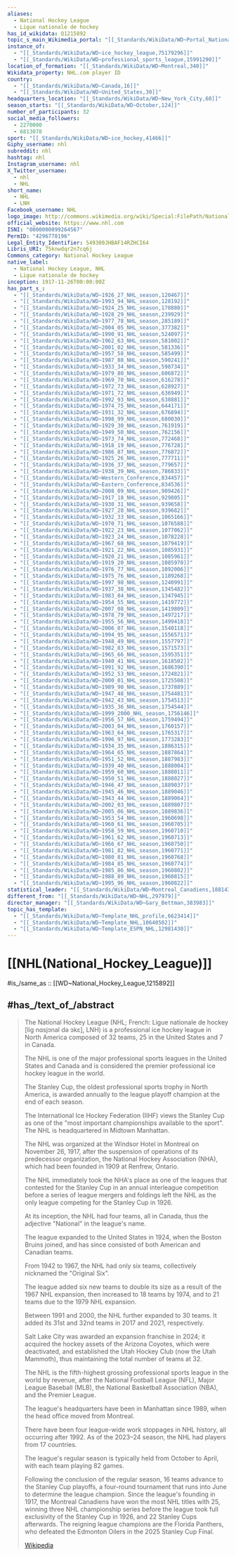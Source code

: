 ```yaml
---
aliases:
  - National Hockey League
  - Ligue nationale de hockey
has_id_wikidata: Q1215892
topic_s_main_Wikimedia_portal: "[[_Standards/WikiData/WD~Portal_National_Hockey_League,17280763]]"
instance_of:
  - "[[_Standards/WikiData/WD~ice_hockey_league,75179296]]"
  - "[[_Standards/WikiData/WD~professional_sports_league,15991290]]"
location_of_formation: "[[_Standards/WikiData/WD~Montreal,340]]"
Wikidata_property: NHL.com player ID
country:
  - "[[_Standards/WikiData/WD~Canada,16]]"
  - "[[_Standards/WikiData/WD~United_States,30]]"
headquarters_location: "[[_Standards/WikiData/WD~New_York_City,60]]"
season_starts: "[[_Standards/WikiData/WD~October,124]]"
number_of_participants: 32
social_media_followers:
  - 2270000
  - 6813078
sport: "[[_Standards/WikiData/WD~ice_hockey,41466]]"
Giphy_username: nhl
subreddit: nhl
hashtag: nhl
Instagram_username: nhl
X_Twitter_username:
  - nhl
  - NHL
short_name:
  - NHL
  - LNH
Facebook_username: NHL
logo_image: http://commons.wikimedia.org/wiki/Special:FilePath/National%20Hockey%20League%20shield.svg
official_website: https://www.nhl.com
ISNI: "0000000099264567"
PermID: "4296778196"
Legal_Entity_Identifier: 549300JHBAF14RZHCI64
Libris_URI: 75knwdqr2n7cq6j
Commons_category: National Hockey League
native_label:
  - National Hockey League, NHL
  - Ligue nationale de hockey
inception: 1917-11-26T00:00:00Z
has_part_s_:
  - "[[_Standards/WikiData/WD~1926_27_NHL_season,120467]]"
  - "[[_Standards/WikiData/WD~1993_94_NHL_season,128192]]"
  - "[[_Standards/WikiData/WD~1924_25_NHL_season,178880]]"
  - "[[_Standards/WikiData/WD~1928_29_NHL_season,239929]]"
  - "[[_Standards/WikiData/WD~1977_78_NHL_season,285189]]"
  - "[[_Standards/WikiData/WD~2004_05_NHL_season,377382]]"
  - "[[_Standards/WikiData/WD~1990_91_NHL_season,524097]]"
  - "[[_Standards/WikiData/WD~1962_63_NHL_season,581002]]"
  - "[[_Standards/WikiData/WD~2001_02_NHL_season,581336]]"
  - "[[_Standards/WikiData/WD~1957_58_NHL_season,585499]]"
  - "[[_Standards/WikiData/WD~1987_88_NHL_season,590241]]"
  - "[[_Standards/WikiData/WD~1933_34_NHL_season,598734]]"
  - "[[_Standards/WikiData/WD~1979_80_NHL_season,606872]]"
  - "[[_Standards/WikiData/WD~1969_70_NHL_season,616278]]"
  - "[[_Standards/WikiData/WD~1972_73_NHL_season,628927]]"
  - "[[_Standards/WikiData/WD~1971_72_NHL_season,636949]]"
  - "[[_Standards/WikiData/WD~1992_93_NHL_season,638881]]"
  - "[[_Standards/WikiData/WD~1974_75_NHL_season,644171]]"
  - "[[_Standards/WikiData/WD~1931_32_NHL_season,676894]]"
  - "[[_Standards/WikiData/WD~1998_99_NHL_season,680030]]"
  - "[[_Standards/WikiData/WD~1929_30_NHL_season,761919]]"
  - "[[_Standards/WikiData/WD~1949_50_NHL_season,762156]]"
  - "[[_Standards/WikiData/WD~1973_74_NHL_season,772468]]"
  - "[[_Standards/WikiData/WD~1918_19_NHL_season,776728]]"
  - "[[_Standards/WikiData/WD~1986_87_NHL_season,776872]]"
  - "[[_Standards/WikiData/WD~1925_26_NHL_season,777711]]"
  - "[[_Standards/WikiData/WD~1936_37_NHL_season,779657]]"
  - "[[_Standards/WikiData/WD~1938_39_NHL_season,786833]]"
  - "[[_Standards/WikiData/WD~Western_Conference,834457]]"
  - "[[_Standards/WikiData/WD~Eastern_Conference,834536]]"
  - "[[_Standards/WikiData/WD~2008_09_NHL_season,909426]]"
  - "[[_Standards/WikiData/WD~1917_18_NHL_season,929805]]"
  - "[[_Standards/WikiData/WD~1930_31_NHL_season,939658]]"
  - "[[_Standards/WikiData/WD~1927_28_NHL_season,939682]]"
  - "[[_Standards/WikiData/WD~1932_33_NHL_season,1065166]]"
  - "[[_Standards/WikiData/WD~1970_71_NHL_season,1076588]]"
  - "[[_Standards/WikiData/WD~1922_23_NHL_season,1077062]]"
  - "[[_Standards/WikiData/WD~1923_24_NHL_season,1078228]]"
  - "[[_Standards/WikiData/WD~1967_68_NHL_season,1079419]]"
  - "[[_Standards/WikiData/WD~1921_22_NHL_season,1085931]]"
  - "[[_Standards/WikiData/WD~1920_21_NHL_season,1085961]]"
  - "[[_Standards/WikiData/WD~1919_20_NHL_season,1085970]]"
  - "[[_Standards/WikiData/WD~1976_77_NHL_season,1092006]]"
  - "[[_Standards/WikiData/WD~1975_76_NHL_season,1189268]]"
  - "[[_Standards/WikiData/WD~1997_98_NHL_season,1240991]]"
  - "[[_Standards/WikiData/WD~1937_38_NHL_season,1345482]]"
  - "[[_Standards/WikiData/WD~1983_84_NHL_season,1347945]]"
  - "[[_Standards/WikiData/WD~1954_55_NHL_season,1419772]]"
  - "[[_Standards/WikiData/WD~2007_08_NHL_season,1419809]]"
  - "[[_Standards/WikiData/WD~1978_79_NHL_season,1497217]]"
  - "[[_Standards/WikiData/WD~1955_56_NHL_season,1499418]]"
  - "[[_Standards/WikiData/WD~2006_07_NHL_season,1540118]]"
  - "[[_Standards/WikiData/WD~1994_95_NHL_season,1556571]]"
  - "[[_Standards/WikiData/WD~1948_49_NHL_season,1557797]]"
  - "[[_Standards/WikiData/WD~1982_83_NHL_season,1571573]]"
  - "[[_Standards/WikiData/WD~1965_66_NHL_season,1595351]]"
  - "[[_Standards/WikiData/WD~1940_41_NHL_season,1618502]]"
  - "[[_Standards/WikiData/WD~1991_92_NHL_season,1686390]]"
  - "[[_Standards/WikiData/WD~1952_53_NHL_season,1724821]]"
  - "[[_Standards/WikiData/WD~2000_01_NHL_season,1725508]]"
  - "[[_Standards/WikiData/WD~1989_90_NHL_season,1737889]]"
  - "[[_Standards/WikiData/WD~1947_48_NHL_season,1754481]]"
  - "[[_Standards/WikiData/WD~1942_43_NHL_season,1754513]]"
  - "[[_Standards/WikiData/WD~1935_36_NHL_season,1754544]]"
  - "[[_Standards/WikiData/WD~1999_2000_NHL_season,1756146]]"
  - "[[_Standards/WikiData/WD~1956_57_NHL_season,1759494]]"
  - "[[_Standards/WikiData/WD~2003_04_NHL_season,1760157]]"
  - "[[_Standards/WikiData/WD~1963_64_NHL_season,1765317]]"
  - "[[_Standards/WikiData/WD~1996_97_NHL_season,1773283]]"
  - "[[_Standards/WikiData/WD~1934_35_NHL_season,1886315]]"
  - "[[_Standards/WikiData/WD~1964_65_NHL_season,1887864]]"
  - "[[_Standards/WikiData/WD~1951_52_NHL_season,1887983]]"
  - "[[_Standards/WikiData/WD~1939_40_NHL_season,1888004]]"
  - "[[_Standards/WikiData/WD~1959_60_NHL_season,1888011]]"
  - "[[_Standards/WikiData/WD~1950_51_NHL_season,1888027]]"
  - "[[_Standards/WikiData/WD~1946_47_NHL_season,1889037]]"
  - "[[_Standards/WikiData/WD~1945_46_NHL_season,1889046]]"
  - "[[_Standards/WikiData/WD~1943_44_NHL_season,1889064]]"
  - "[[_Standards/WikiData/WD~2002_03_NHL_season,1889807]]"
  - "[[_Standards/WikiData/WD~2005_06_NHL_season,1889836]]"
  - "[[_Standards/WikiData/WD~1953_54_NHL_season,1960698]]"
  - "[[_Standards/WikiData/WD~1960_61_NHL_season,1960705]]"
  - "[[_Standards/WikiData/WD~1958_59_NHL_season,1960710]]"
  - "[[_Standards/WikiData/WD~1961_62_NHL_season,1960713]]"
  - "[[_Standards/WikiData/WD~1966_67_NHL_season,1960750]]"
  - "[[_Standards/WikiData/WD~1981_82_NHL_season,1960771]]"
  - "[[_Standards/WikiData/WD~1980_81_NHL_season,1960768]]"
  - "[[_Standards/WikiData/WD~1984_85_NHL_season,1960774]]"
  - "[[_Standards/WikiData/WD~1985_86_NHL_season,1960802]]"
  - "[[_Standards/WikiData/WD~1988_89_NHL_season,1960815]]"
  - "[[_Standards/WikiData/WD~1995_96_NHL_season,1960822]]"
statistical_leader: "[[_Standards/WikiData/WD~Montreal_Canadiens,188143]]"
different_from: "[[_Standards/WikiData/WD~NHL,297979]]"
director_manager: "[[_Standards/WikiData/WD~Gary_Bettman,383983]]"
topic_has_template:
  - "[[_Standards/WikiData/WD~Template_NHL_profile,6623414]]"
  - "[[_Standards/WikiData/WD~Template_NHL,10640502]]"
  - "[[_Standards/WikiData/WD~Template_ESPN_NHL,12981430]]"
---
```


# [[NHL(National_Hockey_League)]] 

#is_/same_as :: [[WD~National_Hockey_League,1215892]] 

## #has_/text_of_/abstract 

> The National Hockey League (NHL; 
> French: Ligue nationale de hockey [liɡ nɑsjɔnal də ɔkɛ], LNH) 
> is a professional ice hockey league in North America composed of 32 teams, 
> 25 in the United States and 7 in Canada. 
> 
> The NHL is one of the major professional sports leagues in the United States and Canada 
> and is considered the premier professional ice hockey league in the world. 
> 
> The Stanley Cup, the oldest professional sports trophy in North America, 
> is awarded annually to the league playoff champion at the end of each season. 
> 
> The International Ice Hockey Federation (IIHF) views the Stanley Cup as 
> one of the "most important championships available to the sport". 
> The NHL is headquartered in Midtown Manhattan.
>
> The NHL was organized at the Windsor Hotel in Montreal on November 26, 1917, 
> after the suspension of operations of its predecessor organization, 
> the National Hockey Association (NHA), 
> which had been founded in 1909 at Renfrew, Ontario. 
> 
> The NHL immediately took the NHA's place as one of the leagues 
> that contested for the Stanley Cup in an annual interleague competition 
> before a series of league mergers and foldings 
> left the NHL as the only league competing for the Stanley Cup in 1926.
>
> At its inception, the NHL had four teams, all in Canada, 
> thus the adjective "National" in the league's name. 
> 
> The league expanded to the United States in 1924, when the Boston Bruins joined, 
> and has since consisted of both American and Canadian teams. 
> 
> From 1942 to 1967, the NHL had only six teams, collectively nicknamed the "Original Six". 
> 
> The league added six new teams to double its size as a result of the 1967 NHL expansion, 
> then increased to 18 teams by 1974, and to 21 teams due to the 1979 NHL expansion. 
> 
> Between 1991 and 2000, the NHL further expanded to 30 teams. 
> It added its 31st and 32nd teams in 2017 and 2021, respectively. 
> 
> Salt Lake City was awarded an expansion franchise in 2024; 
> it acquired the hockey assets of the Arizona Coyotes, which were deactivated, 
> and established the Utah Hockey Club (now the Utah Mammoth), 
> thus maintaining the total number of teams at 32.
>
> The NHL is the fifth-highest grossing professional sports league in the world by revenue, 
> after the National Football League (NFL), Major League Baseball (MLB), the National Basketball Association (NBA), and the Premier League. 
> 
> The league's headquarters have been in Manhattan since 1989, 
> when the head office moved from Montreal. 
> 
> There have been four league-wide work stoppages in NHL history, 
> all occurring after 1992. 
> As of the 2023–24 season, the NHL had players from 17 countries.
>
> The league's regular season is typically held from October to April, 
> with each team playing 82 games. 
> 
> Following the conclusion of the regular season, 16 teams advance to the Stanley Cup playoffs, a four-round tournament that runs into June to determine the league champion. Since the league's founding in 1917, the Montreal Canadiens have won the most NHL titles with 25, winning three NHL championship series before the league took full exclusivity of the Stanley Cup in 1926, and 22 Stanley Cups afterwards. The reigning league champions are the Florida Panthers, who defeated the Edmonton Oilers in the 2025 Stanley Cup Final.
>
> [Wikipedia](https://en.wikipedia.org/wiki/National%20Hockey%20League) 

